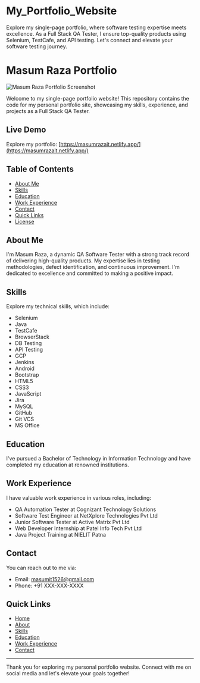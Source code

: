 # My_Portfolio_Website
Explore my single-page portfolio, where software testing expertise meets excellence. As a Full Stack QA Tester, I ensure top-quality products using Selenium, TestCafe, and API testing. Let's connect and elevate your software testing journey.

# Masum Raza Portfolio

![Masum Raza Portfolio Screenshot](assets/images/Screenshot.png)

Welcome to my single-page portfolio website! This repository contains the code for my personal portfolio site, showcasing my skills, experience, and projects as a Full Stack QA Tester.

## Live Demo

Explore my portfolio: [https://masumrazait.netlify.app/](https://masumrazait.netlify.app/)

## Table of Contents

- [About Me](#about-me)
- [Skills](#skills)
- [Education](#education)
- [Work Experience](#work)
- [Contact](#contact)
- [Quick Links](#quick-links)
- [License](#license)

## About Me

I'm Masum Raza, a dynamic QA Software Tester with a strong track record of delivering high-quality products. My expertise lies in testing methodologies, defect identification, and continuous improvement. I'm dedicated to excellence and committed to making a positive impact.

## Skills

Explore my technical skills, which include:

- Selenium
- Java
- TestCafe
- BrowserStack
- DB Testing
- API Testing
- GCP
- Jenkins
- Android
- Bootstrap
- HTML5
- CSS3
- JavaScript
- Jira
- MySQL
- GitHub
- Git VCS
- MS Office

## Education

I've pursued a Bachelor of Technology in Information Technology and have completed my education at renowned institutions.

## Work Experience

I have valuable work experience in various roles, including:

- QA Automation Tester at Cognizant Technology Solutions
- Software Test Engineer at NetXplore Technologies Pvt Ltd
- Junior Software Tester at Active Matrix Pvt Ltd
- Web Developer Internship at Patel Info Tech Pvt Ltd
- Java Project Training at NIELIT Patna

## Contact

You can reach out to me via:

- Email: masumit1526@gmail.com
- Phone: +91 XXX-XXX-XXXX

## Quick Links

- [Home](https://masumrazait.netlify.app/)
- [About](https://masumrazait.netlify.app/#about)
- [Skills](https://masumrazait.netlify.app/#skills)
- [Education](https://masumrazait.netlify.app/#education)
- [Work Experience](https://masumrazait.netlify.app/#work-experience)
- [Contact](https://masumrazait.netlify.app/#contact)


---

Thank you for exploring my personal portfolio website. Connect with me on social media and let's elevate your goals together!
